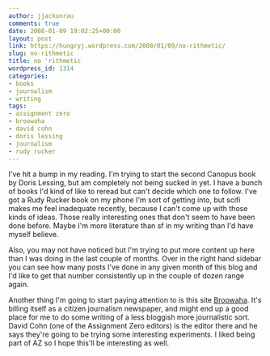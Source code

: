 ```yaml
---
author: jjackunrau
comments: true
date: 2008-01-09 19:02:25+00:00
layout: post
link: https://hungryj.wordpress.com/2008/01/09/no-rithmetic/
slug: no-rithmetic
title: no 'rithmetic
wordpress_id: 1314
categories:
- books
- journalism
- writing
tags:
- assignment zero
- broowaha
- david cohn
- doris lessing
- journalism
- rudy rucker
---
```


I've hit a bump in my reading. I'm trying to start the second Canopus book by Doris Lessing, but am completely not being sucked in yet. I have a bunch of books I'd kind of like to reread but can't decide which one to follow. I've got a Rudy Rucker book on my phone I'm sort of getting into, but scifi makes me feel inadequate recently, because I can't come up with those kinds of ideas. Those really interesting ones that don't seem to have been done before. Maybe I'm more literature than sf in my writing than I'd have myself believe.

Also, you may not have noticed but I'm trying to put more content up here than I was doing in the last couple of months. Over in the right hand sidebar you can see how many posts I've done in any given month of this blog and I'd like to get that number consistently up in the couple of dozen range again.

Another thing I'm going to start paying attention to is this site [Broowaha](http://broowaha.com). It's billing itself as a citizen journalism newspaper, and might end up a good place for me to do some writing of a less bloggish more journalistic sort. David Cohn (one of the Assignment Zero editors) is the editor there and he says they're going to be trying some interesting experiments. I liked being part of AZ so I hope this'll be interesting as well.
